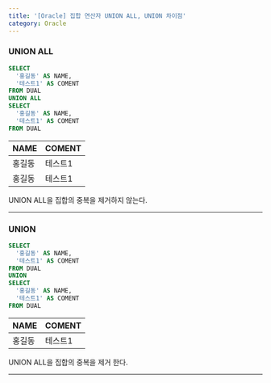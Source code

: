 ```yaml
---
title: '[Oracle] 집합 연산자 UNION ALL, UNION 차이점'
category: Oracle
---
```


### UNION ALL

```sql
SELECT
  '홍길동' AS NAME,
  '테스트1' AS COMENT
FROM DUAL
UNION ALL
SELECT
  '홍길동' AS NAME,
  '테스트1' AS COMENT
FROM DUAL

```

| NAME   | COMENT  |
| :----- | :------ |
| 홍길동 | 테스트1 |
| 홍길동 | 테스트1 |

UNION ALL을 집합의 중복을 제거하지 않는다.

---

### UNION

```sql
SELECT
  '홍길동' AS NAME,
  '테스트1' AS COMENT
FROM DUAL
UNION
SELECT
  '홍길동' AS NAME,
  '테스트1' AS COMENT
FROM DUAL

```

| NAME   | COMENT  |
| :----- | :------ |
| 홍길동 | 테스트1 |

UNION ALL을 집합의 중복을 제거 한다.

---
